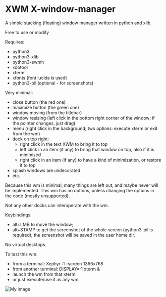 # XWM X-window-manager
A simple stacking (floating) window manager written in python and xlib.

Free to use or modify

Requires:
- python3
- python3-xlib
- python3-ewmh
- xdotool
- xterm
- xfonts (font lucida is used)
- python3-pil (optional - for screenshots)

Very minimal:
- close button (the red one)
- maximize button (the green one)
- window moving (from the titlebar)
- window resizing (left click in the bottom right corner of the window; if the pointer changes, just drag)
- menu (right click in the background; two options: execute xterm or exit from the wm)
- dock on top right:
    - right click in the text XWM to bring it to top
    - left click in an item (if any) to bring that window on top, also if it is minimized
    - right click in an item (if any) to have a kind of minimization, or restore it to top
- splash windows are undecorated
- etc.

Because this wm is minimal, many things are left out, and maybe never will be implemented. This wm has no options, unless changing the options in the code (mostly unsupported).

Not any other docks can interoperate with the wm.

Keybindings:
- alt+LMB to move the window;
- alt+STAMP to get the screenshot of the whole screen (python3-pil is required); the screenshot will be saved in the user home dir.

No virtual desktops.

To test this wm:
- from a terminal: Xephyr :1 -screen 1366x768
- from another terminal: DISPLAY=:1 xterm &
- launch the wm from that xterm
- or just execute/use it as any wm.

![My image](https://github.com/frank038/XWM-X-window-manager-/blob/main/screenshot.png)
